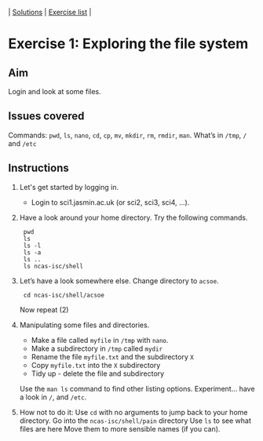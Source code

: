 | [Solutions](shell_exercise1_files_sol.md) | [Exercise list](shell_exercise_index.md) |

# Exercise 1: Exploring the file system

## Aim
Login and look at some files. 

## Issues covered
Commands: `pwd`, `ls`, `nano`, `cd`, `cp`, `mv`, `mkdir`, `rm`, `rmdir`, `man`. What’s in  `/tmp`, `/` and `/etc`

## Instructions

1. Let's get started by logging in. 
   - Login to sci1.jasmin.ac.uk (or sci2, sci3, sci4, ...).

2. Have a look around your home directory.  Try the following commands.

        pwd
        ls 
        ls -l
        ls -a
        ls ..
        ls ncas-isc/shell      

3. Let’s have a look somewhere else. Change directory to `acsoe`. 

        cd ncas-isc/shell/acsoe

     Now repeat (2)

4. Manipulating some files and directories.

    - Make a file called `myfile` in `/tmp` with `nano`.
    - Make a subdirectory in `/tmp` called `mydir`
    - Rename the file `myfile.txt` and the subdirectory `X`
    - Copy `myfile.txt` into the `X` subdirectory
    - Tidy up - delete the file and subdirectory

    Use the `man ls` command to find other listing options. Experiment… have a look in `/`, and `/etc`.

5. How not to do it:
    Use `cd` with no arguments to jump back to your home directory.
    Go into the `ncas-isc/shell/pain` directory
    Use `ls` to see what files are here
    Move them to more sensible names (if you can).

 

